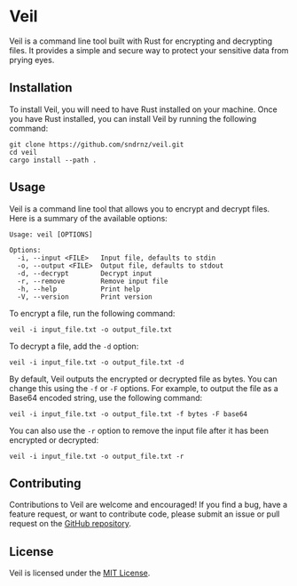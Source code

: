 # Veil

Veil is a command line tool built with Rust for encrypting and decrypting files. It provides a simple and secure way to protect your sensitive data from prying eyes.

## Installation

To install Veil, you will need to have Rust installed on your machine. Once you have Rust installed, you can install Veil by running the following command:

```shell
git clone https://github.com/sndrnz/veil.git
cd veil
cargo install --path .
```

## Usage

Veil is a command line tool that allows you to encrypt and decrypt files. Here is a summary of the available options:

```shell
Usage: veil [OPTIONS]

Options:
  -i, --input <FILE>   Input file, defaults to stdin
  -o, --output <FILE>  Output file, defaults to stdout
  -d, --decrypt        Decrypt input
  -r, --remove         Remove input file
  -h, --help           Print help
  -V, --version        Print version
```

To encrypt a file, run the following command:

```
veil -i input_file.txt -o output_file.txt
```

To decrypt a file, add the `-d` option:

```
veil -i input_file.txt -o output_file.txt -d
```

By default, Veil outputs the encrypted or decrypted file as bytes. You can change this using the `-f` or `-F` options. For example, to output the file as a Base64 encoded string, use the following command:

```
veil -i input_file.txt -o output_file.txt -f bytes -F base64
```

You can also use the `-r` option to remove the input file after it has been encrypted or decrypted:

```
veil -i input_file.txt -o output_file.txt -r
```

## Contributing

Contributions to Veil are welcome and encouraged! If you find a bug, have a feature request, or want to contribute code, please submit an issue or pull request on the [GitHub repository](https://github.com/sndrnz/veil).

## License

Veil is licensed under the [MIT License](https://github.com/your_username/veil/blob/main/LICENSE).
